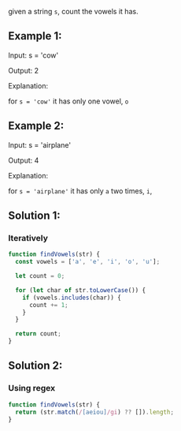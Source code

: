given a string `s`, count the vowels it has.

## Example 1:

Input: s = 'cow'

Output: 2

Explanation:

for `s = 'cow'` it has only one vowel, `o`

## Example 2:

Input: s = 'airplane'

Output: 4

Explanation:

for `s = 'airplane'` it has only `a` two times, `i`,

## Solution 1:

### Iteratively

```javascript
function findVowels(str) {
  const vowels = ['a', 'e', 'i', 'o', 'u'];

  let count = 0;

  for (let char of str.toLowerCase()) {
    if (vowels.includes(char)) {
      count += 1;
    }
  }

  return count;
}
```

## Solution 2:

### Using regex

```javascript
function findVowels(str) {
  return (str.match(/[aeiou]/gi) ?? []).length;
}
```
